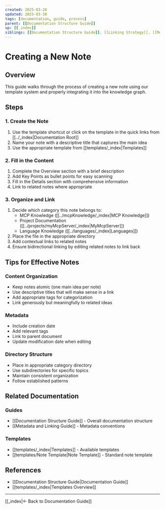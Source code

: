 ```yaml
---
created: 2025-03-28
updated: 2025-03-30
tags: [documentation, guide, process]
parent: [[Documentation Structure Guide]]
up: [[_index]]
siblings: [[Documentation Structure Guide]], [[Linking Strategy]], [[Metadata and Linking Guide]]
---
```


# Creating a New Note

## Overview

This guide walks through the process of creating a new note using our template system and properly integrating it into the knowledge graph.

## Steps

### 1. Create the Note

1. Use the template shortcut or click on the template in the quick links from [[../_index|Documentation Root]]
2. Name your note with a descriptive title that captures the main idea
3. Use the appropriate template from [[templates/_index|Templates]]

### 2. Fill in the Content

1. Complete the Overview section with a brief description
2. Add Key Points as bullet points for easy scanning
3. Fill in the Details section with comprehensive information
4. Link to related notes where appropriate

### 3. Organize and Link

1. Decide which category this note belongs to:
   - MCP Knowledge ([[../mcpKnowledge/_index|MCP Knowledge]])
   - Project Documentation ([[../projects/myMcpServer/_index|MyMcpServer]])
   - Language Knowledge ([[../languages/_index|Languages]])
2. Place the file in the appropriate directory
3. Add contextual links to related notes
4. Ensure bidirectional linking by editing related notes to link back

## Tips for Effective Notes

### Content Organization

- Keep notes atomic (one main idea per note)
- Use descriptive titles that will make sense in a link
- Add appropriate tags for categorization
- Link generously but meaningfully to related ideas

### Metadata

- Include creation date
- Add relevant tags
- Link to parent document
- Update modification date when editing

### Directory Structure

- Place in appropriate category directory
- Use subdirectories for specific topics
- Maintain consistent organization
- Follow established patterns

## Related Documentation

### Guides

- [[Documentation Structure Guide]] - Overall documentation structure
- [[Metadata and Linking Guide]] - Metadata conventions

### Templates

- [[templates/_index|Templates]] - Available templates
- [[templates/Note Template|Note Template]] - Standard note template

## References

- [[Documentation Structure Guide|Documentation Guide]]
- [[templates/_index|Templates Overview]]

---

[[_index|← Back to Documentation Guide]]
